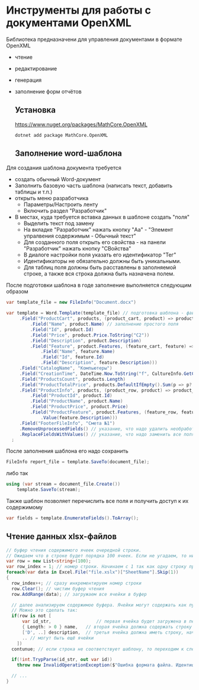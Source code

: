 # Инструменты для работы с документами OpenXML

Библиотека предназначени для управления документами в формате OpenXML
- чтение
- редактирование
- генерация
- заполнение форм отчётов

  ## Установка

  https://www.nuget.org/packages/MathCore.OpenXML

  ```Shell
  dotnet add package MathCore.OpenXML
  ```

  ## Заполнение word-шаблона

Для создания шаблона документа требуется
- создать обычный Word-документ
- Заполнить базовую часть шаблона (написать текст, добавить таблицы и т.п.)
- открыть меню разработчика
  - Параметры/Настроить ленту
  - Включить раздел "Разработчик"
- В местах, куда требуется вставка данных в шаблоне создать "поля"
  - Выделить текст под замену
  - На вкладке "Разработчик" нажать кнопку "Aa" - "Элемент упралвения содержимым - Обычный текст"
  - Для созданного поля открыть его свойства - на панели "Разработчик" нажать кнопку "СВойства"
  - В диалоге настройки поля указать его идентификатор "Тег"
  - Идентификаторы не обязательно должны быть уникальными.
  - Для таблиц поля должны быть расставлены в заполняемой строке, а также вся строка должна быть назначена полем.
 
После подготовки шаблона в годе заполнение выполняется следующим образом

```C#
var template_file = new FileInfo("Document.docx")
  
var template = Word.Template(template_file) // подготовка шаблона - файл не открывается и результат не формируется на данном этапе
     .Field("ProductCart", products, (product_cart, product) => product_cart // заполнение комплексного поля, содержащего внутри себя шаблоны
         .Field("Name", product.Name) // заполнение простого поля
         .Field("Id", product.Id)
         .Field("Price", product.Price.ToString("C2"))
         .Field("Description", product.Description)
         .Field("Feature", product.Features, (feature_cart, feature) => feature_cart
             .Field("Name", feature.Name)
             .Field("Id", feature.Id)
             .Field("Description", feature.Description)))
     .Field("CatalogName", "Компьютеры")
     .Field("CreationTime", DateTime.Now.ToString("f", CultureInfo.GetCultureInfo("ru")))
     .Field("ProductsCount", products.Length)
     .Field("ProductTotalPrice", products.DefaultIfEmpty().Sum(p => p?.Price ?? 0))
     .Field("ProductInfo", products, (product_row, product) => product_row
         .Field("ProductId", product.Id)
         .Field("ProductName", product.Name)
         .Field("ProductPrice", product.Price)
         .Field("ProductFeature", product.Features, (feature_row, feature) => feature_row
             .Value(feature.Description)))
     .Field("FooterFileInfo", "Смета №1")
     .RemoveUnprocessedFields() // указание, что надо удалить необработанные поля
     .ReplaceFieldsWithValues() // указание, что надо заменить все поля их исходным текстом, если поля не были обработаны
  ;
  ```

После заполнения шаблона его надо сохранить

```C#
FileInfo report_file = template.SaveTo(document_file);
```

либо так

```C#
using (var stream = document_file.Create())
    template.SaveTo(stream);
```

Также шаблон позволяет перечислить все поля и получить доступ к их содержимому

```C#
var fields = template.EnumerateFields().ToArray();
```

## Чтение данных xlsx-файлов

```C#
// буфер чтения содержимого ячеек очередной строки.
// Ожидаем что в строке будет порядка 100 ячеек. Если не угадаем, то ничего страшного.
var row = new List<string>(100);
var row_index = 1; // номер строки. Начинаем с 1 так как одну строку пропустим (заголовок)
foreach(var data in Excel.File("file.xslx")["SheetName"].Skip(1))
{
  row_index++; // сразу инкрементируем номер строки
  row.Clear(); // чистим буфер чтения
  row.AddRange(data); // загружаем все ячейки в буфер

  // далее анализируем содержимое буфера. Ячейки могут содержать как пустые строки, так и null
  // Можно это сделать так:
  if(row is not [
      var id_str,                 // первая ячейка будет загружена в переменную id_str в любом случае
      { Length: > 0 } name,   // вторая ячейка должна содержать строку ненулевой длины
      ['D', ..] description,  // третья ячейка должна иметь строку, начинающуюся с символа D
      .. // могут быть ещё ячейки
    ])
  contunue; // если строка не соответствует шаблону, то переходим к следующей

  if(!int.TrypParse(id_str, out var id))
    throw new InvalidOperationException($"Ошибка формата файла. Идентификатор в строке {row_index} не является числом. Содержимое ячейки {id_str ?? "<null>"}");

  // ...
}

```
